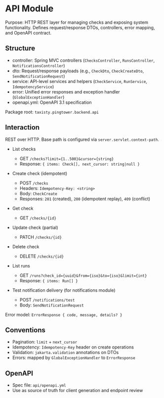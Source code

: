 # API Module

Purpose: HTTP REST layer for managing checks and exposing system functionality. Defines request/response DTOs, controllers, error mapping, and OpenAPI contract.

## Structure
- controller: Spring MVC controllers (`ChecksController`, `RunsController`, `NotificationsController`)
- dto: Request/response payloads (e.g., `CheckDto`, `CheckCreateDto`, `SendNotificationRequest`)
- service: API-level services and helpers (`CheckService`, `RunService`, `IdempotencyService`)
- error: Unified error responses and exception handler (`GlobalExceptionHandler`)
- openapi.yml: OpenAPI 3.1 specification

Package root: `taxisty.pingtower.backend.api`

## Interaction
REST over HTTP. Base path is configured via `server.servlet.context-path`.

- List checks
  - GET `/checks?limit={1..500}&cursor={string}`
  - Response: `{ items: Check[], next_cursor: string|null }`

- Create check (idempotent)
  - POST `/checks`
  - Headers: `Idempotency-Key: <string>`
  - Body: `CheckCreate`
  - Responses: `201` (created), `200` (idempotent replay), `409` (conflict)

- Get check
  - GET `/checks/{id}`

- Update check (partial)
  - PATCH `/checks/{id}`

- Delete check
  - DELETE `/checks/{id}`

- List runs
  - GET `/runs?check_id={uuid}&from={iso}&to={iso}&limit={int}`
  - Response: `{ items: Run[] }`

- Test notification delivery (for notifications module)
  - POST `/notifications/test`
  - Body: `SendNotificationRequest`

Error model: `ErrorResponse { code, message, details? }`

## Conventions
- Pagination: `limit` + `next_cursor`
- Idempotency: `Idempotency-Key` header on create operations
- Validation: `jakarta.validation` annotations on DTOs
- Errors: mapped by `GlobalExceptionHandler` to `ErrorResponse`

## OpenAPI
- Spec file: `api/openapi.yml`
- Use as source of truth for client generation and endpoint review

